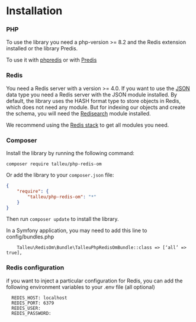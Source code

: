 # Installation

### PHP
To use the library you need a php-version >= 8.2 and the Redis extension installed or the library Predis.

To use it with [phpredis](https://github.com/clementtalleu/php-redis-om/blob/main/docs/phpredis_usage.md) or with [Predis](https://github.com/clementtalleu/php-redis-om/blob/main/docs/predis_usage.md)



### Redis
You need a Redis server with a version >= 4.0. If you want to use the [JSON](https://redis.io/docs/latest/develop/data-types/json/) data type 
you need a Redis server with the JSON module installed. By default, the library uses the HASH format type to store objects in Redis, which does not need any module.
But for indexing our objects and create the schema, you will need the [Redisearch](https://redis.io/search/) module installed.

We recommend using the [Redis stack](https://redis.io/about/about-stack/) to get all modules you need.

### Composer

Install the library by running the following command:

```console
composer require talleu/php-redis-om
```

Or add the library to your `composer.json` file:

```json
{
    "require": {
        "talleu/php-redis-om": "*"
    }
}
```

Then run `composer update` to install the library.

In a Symfony application, you may need to add this line to config/bundles.php
```console
    Talleu\RedisOm\Bundle\TalleuPhpRedisOmBundle::class => [‘all’ => true],
```

### Redis configuration

if you want to inject a particular configuration for Redis, you can add the following environment variables to your .env file (all optional)

      REDIS_HOST: localhost
      REDIS_PORT: 6379
      REDIS_USER:
      REDIS_PASSWORD:
